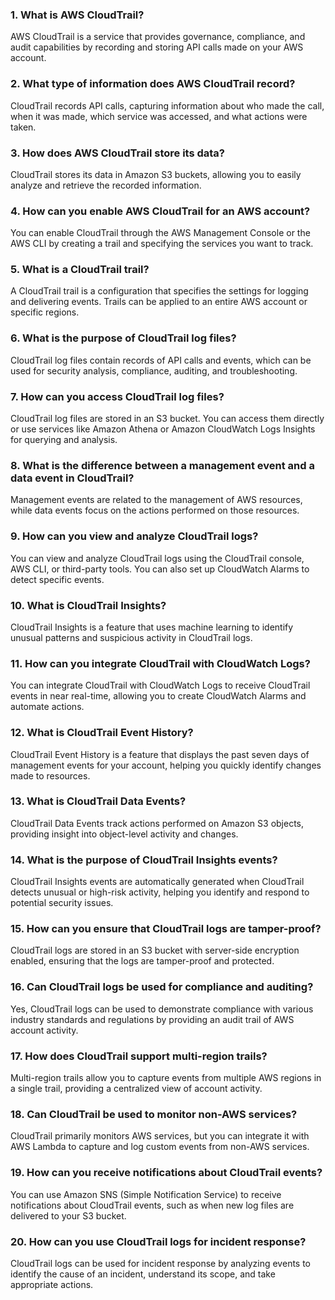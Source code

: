 ### 1. What is AWS CloudTrail?
AWS CloudTrail is a service that provides governance, compliance, and audit capabilities by recording and storing API calls made on your AWS account.

### 2. What type of information does AWS CloudTrail record?
CloudTrail records API calls, capturing information about who made the call, when it was made, which service was accessed, and what actions were taken.

### 3. How does AWS CloudTrail store its data?
CloudTrail stores its data in Amazon S3 buckets, allowing you to easily analyze and retrieve the recorded information.

### 4. How can you enable AWS CloudTrail for an AWS account?
You can enable CloudTrail through the AWS Management Console or the AWS CLI by creating a trail and specifying the services you want to track.

### 5. What is a CloudTrail trail?
A CloudTrail trail is a configuration that specifies the settings for logging and delivering events. Trails can be applied to an entire AWS account or specific regions.

### 6. What is the purpose of CloudTrail log files?
CloudTrail log files contain records of API calls and events, which can be used for security analysis, compliance, auditing, and troubleshooting.

### 7. How can you access CloudTrail log files?
CloudTrail log files are stored in an S3 bucket. You can access them directly or use services like Amazon Athena or Amazon CloudWatch Logs Insights for querying and analysis.

### 8. What is the difference between a management event and a data event in CloudTrail?
Management events are related to the management of AWS resources, while data events focus on the actions performed on those resources.

### 9. How can you view and analyze CloudTrail logs?
You can view and analyze CloudTrail logs using the CloudTrail console, AWS CLI, or third-party tools. You can also set up CloudWatch Alarms to detect specific events.

### 10. What is CloudTrail Insights?
CloudTrail Insights is a feature that uses machine learning to identify unusual patterns and suspicious activity in CloudTrail logs.

### 11. How can you integrate CloudTrail with CloudWatch Logs?
You can integrate CloudTrail with CloudWatch Logs to receive CloudTrail events in near real-time, allowing you to create CloudWatch Alarms and automate actions.

### 12. What is CloudTrail Event History?
CloudTrail Event History is a feature that displays the past seven days of management events for your account, helping you quickly identify changes made to resources.

### 13. What is CloudTrail Data Events?
CloudTrail Data Events track actions performed on Amazon S3 objects, providing insight into object-level activity and changes.

### 14. What is the purpose of CloudTrail Insights events?
CloudTrail Insights events are automatically generated when CloudTrail detects unusual or high-risk activity, helping you identify and respond to potential security issues.

### 15. How can you ensure that CloudTrail logs are tamper-proof?
CloudTrail logs are stored in an S3 bucket with server-side encryption enabled, ensuring that the logs are tamper-proof and protected.

### 16. Can CloudTrail logs be used for compliance and auditing?
Yes, CloudTrail logs can be used to demonstrate compliance with various industry standards and regulations by providing an audit trail of AWS account activity.

### 17. How does CloudTrail support multi-region trails?
Multi-region trails allow you to capture events from multiple AWS regions in a single trail, providing a centralized view of account activity.

### 18. Can CloudTrail be used to monitor non-AWS services?
CloudTrail primarily monitors AWS services, but you can integrate it with AWS Lambda to capture and log custom events from non-AWS services.

### 19. How can you receive notifications about CloudTrail events?
You can use Amazon SNS (Simple Notification Service) to receive notifications about CloudTrail events, such as when new log files are delivered to your S3 bucket.

### 20. How can you use CloudTrail logs for incident response?
CloudTrail logs can be used for incident response by analyzing events to identify the cause of an incident, understand its scope, and take appropriate actions.
